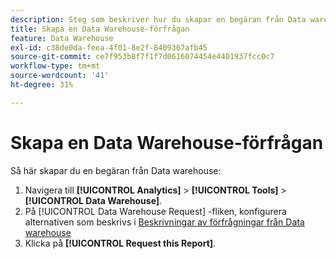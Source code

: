 ```yaml
---
description: Steg som beskriver hur du skapar en begäran från Data warehouse.
title: Skapa en Data Warehouse-förfrågan
feature: Data Warehouse
exl-id: c38de0da-feea-4f01-8e2f-8409367afb45
source-git-commit: ce7f953b8f7f1f7d0616074454e4401937fcc0c7
workflow-type: tm+mt
source-wordcount: '41'
ht-degree: 31%

---
```


# Skapa en Data Warehouse-förfrågan

Så här skapar du en begäran från Data warehouse:

1. Navigera till **[!UICONTROL Analytics]** > **[!UICONTROL Tools]** > **[!UICONTROL Data Warehouse]**.
1. På [!UICONTROL Data Warehouse Request] -fliken, konfigurera alternativen som beskrivs i [Beskrivningar av förfrågningar från Data warehouse](/help/export/data-warehouse/data-warehouse.md#section_F21C78ED36884C389C852E876AF5CDE8)
1. Klicka på **[!UICONTROL Request this Report]**.
